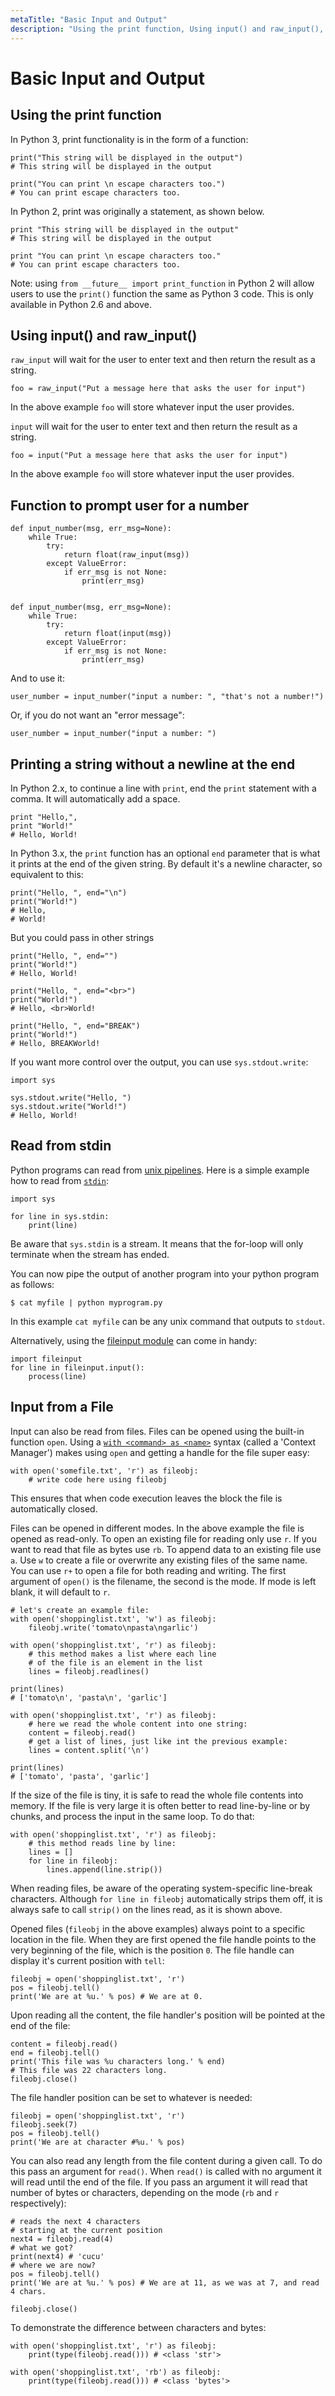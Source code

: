 ```yaml
---
metaTitle: "Basic Input and Output"
description: "Using the print function, Using input() and raw_input(), Function to prompt user for a number, Printing a string without a newline at the end, Read from stdin, Input from a File"
---
```


# Basic Input and Output




## Using the print function


In Python 3, print functionality is in the form of a function:

```
print("This string will be displayed in the output")
# This string will be displayed in the output

print("You can print \n escape characters too.")
# You can print escape characters too.

```

In Python 2, print was originally a statement, as shown below.

```
print "This string will be displayed in the output"
# This string will be displayed in the output

print "You can print \n escape characters too."
# You can print escape characters too.

```

Note: using `from __future__ import print_function` in Python 2 will allow users to use the `print()` function the same as Python 3 code. This is only available in Python 2.6 and above.



## Using input() and raw_input()


`raw_input` will wait for the user to enter text and then return the result as a string.

```
foo = raw_input("Put a message here that asks the user for input")

```

In the above example `foo` will store whatever input the user provides.

`input` will wait for the user to enter text and then return the result as a string.

```
foo = input("Put a message here that asks the user for input")

```

In the above example `foo` will store whatever input the user provides.



## Function to prompt user for a number


```
def input_number(msg, err_msg=None):
    while True:
        try:
            return float(raw_input(msg))
        except ValueError:
            if err_msg is not None:
                print(err_msg)


def input_number(msg, err_msg=None):
    while True:
        try:
            return float(input(msg))
        except ValueError:
            if err_msg is not None:
                print(err_msg)

```

And to use it:

```
user_number = input_number("input a number: ", "that's not a number!")

```

Or, if you do not want an "error message":

```
user_number = input_number("input a number: ")

```



## Printing a string without a newline at the end


In Python 2.x, to continue a line with `print`, end the `print` statement with a comma. It will automatically add a space.

```
print "Hello,",
print "World!"
# Hello, World!

```

In Python 3.x, the `print` function has an optional `end` parameter that is what it prints at the end of the given string. By default it's a newline character, so equivalent to this:

```
print("Hello, ", end="\n")
print("World!")
# Hello, 
# World!

```

But you could pass in other strings

```
print("Hello, ", end="")
print("World!")
# Hello, World!

print("Hello, ", end="<br>")
print("World!")
# Hello, <br>World!

print("Hello, ", end="BREAK")
print("World!")
# Hello, BREAKWorld!

```

If you want more control over the output, you can use `sys.stdout.write`:

```
import sys

sys.stdout.write("Hello, ")
sys.stdout.write("World!")
# Hello, World!

```



## Read from stdin


Python programs can read from [unix pipelines](https://en.wikipedia.org/wiki/Pipeline_(Unix)). Here is a simple example how to read from [`stdin`](https://docs.python.org/2/library/sys.html#sys.stdin):

```
import sys

for line in sys.stdin:
    print(line)

```

Be aware that `sys.stdin` is a stream. It means that the for-loop will only terminate when the stream has ended.

You can now pipe the output of another program into your python program as follows:

```
$ cat myfile | python myprogram.py

```

In this example `cat myfile` can be any unix command that outputs to `stdout`.

Alternatively, using the [fileinput module](https://docs.python.org/2/library/fileinput.html) can come in handy:

```
import fileinput
for line in fileinput.input():
    process(line)

```



## Input from a File


Input can also be read from files. Files can be opened using the built-in function `open`. Using a [`with <command> as <name>`](http://stackoverflow.com/documentation/python/928/context-managers-with-statement#t=201612062300080479662) syntax (called a 'Context Manager') makes using `open` and getting a handle for the file super easy:

```
with open('somefile.txt', 'r') as fileobj:
    # write code here using fileobj

```

This ensures that when code execution leaves the block the file is automatically closed.

Files can be opened in different modes. In the above example the file is opened as read-only. To open an existing file for reading only use `r`. If you want to read that file as bytes use `rb`. To append data to an existing file use `a`. Use `w` to create a file or overwrite any existing files of the same name. You can use `r+` to open a file for both reading and writing. The first argument of `open()` is the filename, the second is the mode. If mode is left blank, it will default to `r`.

```
# let's create an example file:
with open('shoppinglist.txt', 'w') as fileobj:
    fileobj.write('tomato\npasta\ngarlic')

with open('shoppinglist.txt', 'r') as fileobj:
    # this method makes a list where each line 
    # of the file is an element in the list
    lines = fileobj.readlines()

print(lines)
# ['tomato\n', 'pasta\n', 'garlic']

with open('shoppinglist.txt', 'r') as fileobj:
    # here we read the whole content into one string:
    content = fileobj.read()
    # get a list of lines, just like int the previous example:
    lines = content.split('\n')

print(lines)
# ['tomato', 'pasta', 'garlic']

```

If the size of the file is tiny, it is safe to read the whole file contents into memory. If the file is very large it is often better to read line-by-line or by chunks, and process the input in the same loop. To do that:

```
with open('shoppinglist.txt', 'r') as fileobj:
    # this method reads line by line:
    lines = []
    for line in fileobj:
        lines.append(line.strip())

```

When reading files, be aware of the operating system-specific line-break characters. Although `for line in fileobj` automatically strips them off, it is always safe to call `strip()` on the lines read, as it is shown above.

Opened files (`fileobj` in the above examples) always point to a specific location in the file. When they are first opened the file handle points to the very beginning of the file, which is the position `0`. The file handle can display it's  current position with `tell`:

```
fileobj = open('shoppinglist.txt', 'r')
pos = fileobj.tell()
print('We are at %u.' % pos) # We are at 0.

```

Upon reading all the content, the file handler's position will be pointed at the end of the file:

```
content = fileobj.read()
end = fileobj.tell()
print('This file was %u characters long.' % end)
# This file was 22 characters long.
fileobj.close()

```

The file handler position can be set to whatever is needed:

```
fileobj = open('shoppinglist.txt', 'r')
fileobj.seek(7)
pos = fileobj.tell()
print('We are at character #%u.' % pos)

```

You can also read any length from the file content during a given call. To do this pass an argument for `read()`. When `read()` is  called with no argument it will read until the end of the file. If you pass an argument it will read that number of bytes or characters, depending on the mode (`rb` and `r` respectively):

```
# reads the next 4 characters 
# starting at the current position
next4 = fileobj.read(4)
# what we got?
print(next4) # 'cucu'
# where we are now?
pos = fileobj.tell()
print('We are at %u.' % pos) # We are at 11, as we was at 7, and read 4 chars.

fileobj.close()

```

To demonstrate the difference between characters and bytes:

```
with open('shoppinglist.txt', 'r') as fileobj:
    print(type(fileobj.read())) # <class 'str'>

with open('shoppinglist.txt', 'rb') as fileobj:
    print(type(fileobj.read())) # <class 'bytes'>

```

